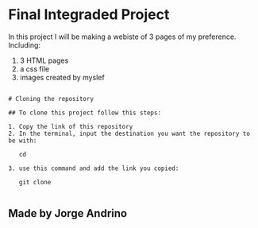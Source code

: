 # Final Integraded Project

In this project I will be making a webiste of 3 pages of my preference.
Including:
1. 3 HTML pages
2. a css file
3. images created by myslef

 ```

# Cloning the repository

## To clone this project follow this steps:

 1. Copy the link of this repository
 2. In the terminal, input the destination you want the repository to be with:
    
    cd 
    
 3. use this command and add the link you copied:
    
    git clone
    
```
## Made by Jorge Andrino
